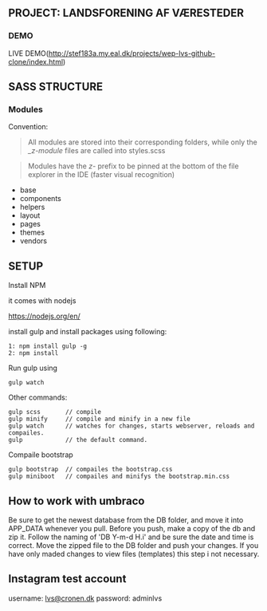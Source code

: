 ## PROJECT: LANDSFORENING AF VÆRESTEDER
### DEMO

LIVE DEMO(http://stef183a.my.eal.dk/projects/wep-lvs-github-clone/index.html)

## SASS STRUCTURE

### Modules

Convention:
> All modules are stored into their corresponding folders, while only the _*_z-module*_ files are called into styles.scss

> Modules have the _*z-*_ prefix to be pinned at the bottom of the file explorer in the IDE (faster visual recognition)

* base
* components
* helpers
* layout
* pages
* themes
* vendors

## SETUP
Install NPM 

it comes with nodejs

https://nodejs.org/en/

install gulp and install packages using following:

    1: npm install gulp -g
    2: npm install

Run gulp using

    gulp watch
    

Other commands: 

    gulp scss       // compile
    gulp minify     // compile and minify in a new file
    gulp watch      // watches for changes, starts webserver, reloads and compailes.
    gulp            // the default command.

Compaile bootstrap

    gulp bootstrap  // compailes the bootstrap.css
    gulp miniboot   // compailes and minifys the bootstrap.min.css

## How to work with umbraco
Be sure to get the newest database from the DB folder, and move it into APP_DATA whenever you pull.
Before you push, make a copy of the db and zip it. Follow the naming of 'DB Y-m-d H.i' and be sure the date and time is correct. Move the zipped file to the DB folder and push your changes. If you have only maded changes to view files (templates) this step i not necessary.

## Instagram test account
username: lvs@cronen.dk
password: adminlvs
